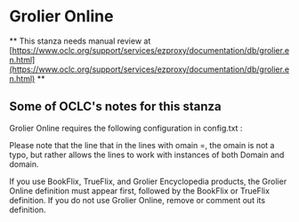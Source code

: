 # Grolier Online
** This stanza needs manual review at [https://www.oclc.org/support/services/ezproxy/documentation/db/grolier.en.html](https://www.oclc.org/support/services/ezproxy/documentation/db/grolier.en.html) **

## Some of OCLC's notes for this stanza

Grolier Online requires the following configuration in config.txt :

Please note that the line that in the lines with omain =, the omain is not a typo, but rather allows the lines to work with instances of both Domain and domain.

If you use BookFlix, TrueFlix, and Grolier Encyclopedia products, the Grolier Online definition must appear first, followed by the BookFlix or TrueFlix definition. If you do not use Grolier Online, remove or comment out its definition.
